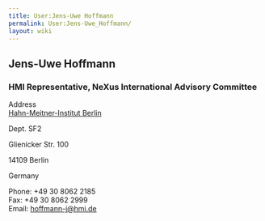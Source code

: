 ```yaml
---
title: User:Jens-Uwe Hoffmann
permalink: User:Jens-Uwe_Hoffmann/
layout: wiki
---
```


Jens-Uwe Hoffmann
-----------------

### HMI Representative, NeXus International Advisory Committee

Address  
[Hahn-Meitner-Institut Berlin](http://www.hmi.de)

Dept. SF2

Glienicker Str. 100

14109 Berlin

Germany

<!-- -->

Phone: +49 30 8062 2185  
Fax: +49 30 8062 2999  
Email: <hoffmann-j@hmi.de>  
